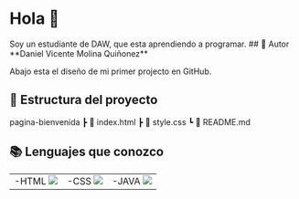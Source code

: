 # Hola 🚀
<tr>
Soy un estudiante de DAW, que esta aprendiendo a programar.
## 👤 Autor
<tr>
**Daniel Vicente Molina Quiñonez**
  
Abajo esta el diseño de mi primer projecto en GitHub.
  
## 📁 Estructura del proyecto
pagina-bienvenida
┣ 📄 index.html
┣ 📄 style.css
┗ 📄 README.md

## 📚 Lenguajes que conozco
<tr>
<table style="width:75%">
<tr>
<td>
-HTML <img src="https://icon2.cleanpng.com/20180802/jrg/c461566a9739abbca65baab2c445c180.webp">
</td>
<td>
-CSS <img src="https://pngdownload.io/wp-content/uploads/2023/12/CSS-Logo-PNG-Symbol-for-Web-Development-Transparent-jpg.webp">
</td>
<td>
-JAVA <img src="https://cdn-icons-png.flaticon.com/512/226/226777.png">
</td>
</tr>
